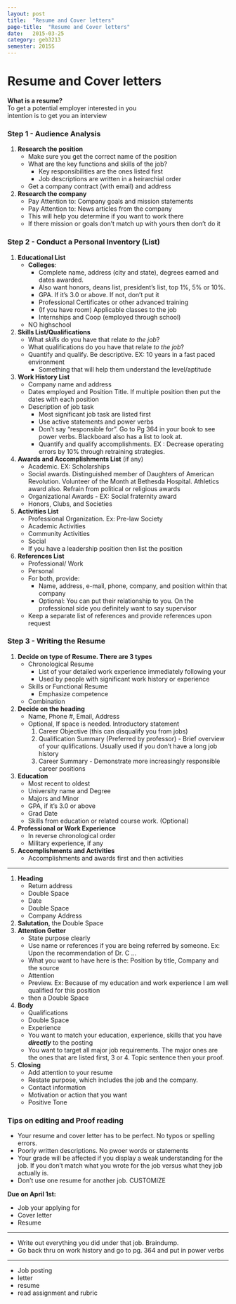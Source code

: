 ```yaml
---
layout: post
title:  "Resume and Cover letters"
page-title:  "Resume and Cover letters"
date:   2015-03-25
category: geb3213
semester: 2015S
---
```

<h1 id="resume-and-cover-letters">Resume and Cover letters</h1>

<p><strong>What is a resume?</strong> <br>
To get a potential employer interested in you <br>
intention is to get you an interview</p>

<h3 id="step-1-audience-analysis">Step 1 - Audience Analysis</h3>
<ol>
<li><strong>Research the position</strong> <br>
<ul><li>Make sure you get the correct name of the position</li>
<li>What are the key functions and skills of the job? <br>
<ul><li>Key responsibilities are the ones listed first</li>
<li>Job descriptions are written in a heirarchial order</li></ul></li>
<li>Get a company contract (with email) and address</li></ul></li>
<li><strong>Research the company</strong>  <br>
<ul><li>Pay Attention to: Company goals and mission statements</li>
<li>Pay Attention to: News articles from the company</li>
<li>This will help you determine if you want to work there</li>
<li>If there mission or goals don’t match up with yours then don’t do it</li></ul></li>
</ol>

<h3 id="step-2-conduct-a-personal-inventory-list">Step 2 - Conduct a Personal Inventory (List)</h3>
<ol>
<li><strong>Educational List</strong> <br>
<ul><li><strong>Colleges</strong>:  <br>
<ul><li>Complete name, address (city and state), degrees earned and dates awarded. </li>
<li>Also want honors, deans list, president’s list, top 1%, 5% or 10%.</li>
<li>GPA. If it’s 3.0 or above. If not, don’t put it</li>
<li>Professional Certificates or other advanced training</li>
<li>(If you have room) Applicable classes to the job</li>
<li>Internships and Coop (employed through school)</li></ul></li>
<li>NO highschool</li></ul></li>
<li><strong>Skills List/Qualifications</strong> <br>
<ul><li>What <em>skills</em> do you have that relate <em>to the job</em>?</li>
<li>What qualifications do you have that relate <em>to the job</em>?</li>
<li>Quantify and qualify. Be descriptive. EX: 10 years in a fast paced environment <br>
<ul><li>Something that will help them understand the level/aptitude </li></ul></li></ul></li>
<li><strong>Work History List</strong> <br>
<ul><li>Company name and address</li>
<li>Dates employed and Position Title. If multiple position then put the dates with each position</li>
<li>Description of job task <br>
<ul><li>Most significant job task are listed first</li>
<li>Use active statements and power verbs</li>
<li>Don’t say “responsible for”. Go to Pg 364 in your book to see power verbs. Blackboard also has a list to look at.</li>
<li>Quantify and qualify accomplishments. EX : Decrease operating errors by 10% through retraining strategies.</li></ul></li></ul></li>
<li><strong>Awards and Accomplishments List</strong> (if any) <br>
<ul><li>Academic. EX: Scholarships</li>
<li>Social awards. Distinguished member of Daughters of American Revolution. Volunteer of the Month at Bethesda Hospital. Athletics award also. Refrain from political or religious awards</li>
<li>Organizational Awards - EX: Social fraternity award</li>
<li>Honors, Clubs, and Societies</li></ul></li>
<li><strong>Activities List</strong> <br>
<ul><li>Professional Organization. Ex: Pre-law Society </li>
<li>Academic Activities</li>
<li>Community Activities</li>
<li>Social</li>
<li>If you have a leadership position then list the position </li></ul></li>
<li><strong>References List</strong> <br>
<ul><li>Professional/ Work</li>
<li>Personal</li>
<li>For both, provide: <br>
<ul><li>Name, address, e-mail, phone, company, and position within that company</li>
<li>Optional: You can put their relationship to you. On the professional side you definitely want to say supervisor</li></ul></li>
<li>Keep a separate list of references and provide references upon request</li></ul></li>
</ol>

<h3 id="step-3-writing-the-resume">Step 3 - Writing the Resume</h3>

<ol>
<li><strong>Decide on type of Resume. There are 3 types</strong> <br>
<ul><li>Chronological Resume <br>
<ul><li>List of your detailed work experience immediately following your </li>
<li>Used by people with significant work history or experience</li></ul></li>
<li>Skills or Functional Resume <br>
<ul><li>Emphasize competence </li></ul></li>
<li>Combination</li></ul></li>
<li><strong>Decide on the heading</strong> <br>
<ul><li>Name, Phone #, Email, Address</li>
<li>Optional, If space is needed. Introductory statement <br>
<ol><li>Career Objective (this can disqualify you from jobs)</li>
<li>Qualification Summary (Preferred by professor) - Brief overview of your qulifications. Usually used if you don’t have a long job history</li>
<li>Career Summary - Demonstrate more increasingly responsible career positions </li></ol></li></ul></li>
<li><strong>Education</strong>  <br>
<ul><li>Most recent to oldest</li>
<li>University name and Degree</li>
<li>Majors and Minor</li>
<li>GPA, if it’s 3.0 or above</li>
<li>Grad Date </li>
<li>Skills from education or related course work. (Optional)</li></ul></li>
<li><strong>Professional or Work Experience</strong>  <br>
<ul><li>In reverse chronological order</li>
<li>Military experience, if any</li></ul></li>
<li><strong>Accomplishments and Activities</strong> <br>
<ul><li>Accomplishments and awards first and then activities</li></ul></li>
</ol>

<hr>

<ol>
<li><strong>Heading</strong> <br>
<ul><li>Return address</li>
<li>Double Space</li>
<li>Date</li>
<li>Double Space</li>
<li>Company Address</li></ul></li>
<li><strong>Salutation</strong>, the Double Space</li>
<li><strong>Attention Getter</strong> <br>
<ul><li>State purpose clearly</li>
<li>Use name or references if you are being referred by someone. Ex: Upon the recommendation of Dr. C … </li>
<li>What you want to have here is  the: Position by title, Company and the source</li>
<li>Attention</li>
<li>Preview. Ex: Because of my education and work experience  I am well qualified for this position</li>
<li>then a Double Space</li></ul></li>
<li><strong>Body</strong> <br>
<ul><li>Qualifications</li>
<li>Double Space</li>
<li>Experience  </li>
<li>You want to match your education, experience, skills that you have <strong><em>directly</em></strong> to the posting </li>
<li>You want to target all major job requirements. The major ones are the ones that are listed first, 3 or 4. Topic sentence then your proof.</li></ul></li>
<li><strong>Closing</strong>  <br>
<ul><li>Add attention to your resume</li>
<li>Restate purpose, which includes the job and the company.</li>
<li>Contact information</li>
<li>Motivation or action that you want</li>
<li>Positive Tone</li></ul></li>
</ol>

<h3 id="tips-on-editing-and-proof-reading">Tips on editing and Proof reading</h3>

<ul>
<li>Your resume and cover letter has to be perfect. No typos or spelling errors.</li>
<li>Poorly written descriptions. No pwoer words or statements</li>
<li>Your grade will be affected if you display a weak understanding for the job. If you don’t match what you wrote for the job versus what they job actually is.</li>
<li>Don’t use one resume for another job. CUSTOMIZE</li>
</ul>

**Due on April 1st:**

*   Job your applying for
*   Cover letter
*   Resume
* * *
- Write out everything you did under that job. Braindump.
- Go back thru on work history and go to pg. 364 and put in power verbs

* * *

*   Job posting
*   letter
*   resume
*   read assignment and rubric